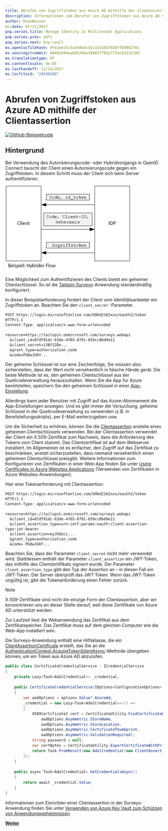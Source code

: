 ```yaml
---
title: Abrufen von Zugriffstoken aus Azure AD mithilfe der Clientassertion
description: Informationen zum Abrufen von Zugriffstoken aus Azure AD mithilfe der Clientassertion.
author: MikeWasson
ms:date: 07/21/2017
pnp.series.title: Manage Identity in Multitenant Applications
pnp.series.prev: adfs
pnp.series.next: key-vault
ms.openlocfilehash: 9fe1ee2ec5a540edc41c3a310476507f8d862f0c
ms.sourcegitcommit: b0482d49aab0526be386837702e7724c61232c60
ms.translationtype: HT
ms.contentlocale: de-DE
ms.lasthandoff: 11/14/2017
ms.locfileid: "24540280"
---
```

# <a name="use-client-assertion-to-get-access-tokens-from-azure-ad"></a>Abrufen von Zugriffstoken aus Azure AD mithilfe der Clientassertion

[![GitHub](../_images/github.png)-Beispielcode][sample application]

## <a name="background"></a>Hintergrund
Bei Verwendung des Autorisierungscode- oder Hybridvorgangs in OpenID Connect tauscht der Client einen Autorisierungscode gegen ein Zugriffstoken. In diesem Schritt muss der Client sich beim Server authentifizieren.

![Geheimer Clientschlüssel](./images/client-secret.png)

Eine Möglichkeit zum Authentifizieren des Clients bietet ein geheimer Clientschlüssel. So ist die [Tailspin Surveys][Surveys]-Anwendung standardmäßig konfiguriert.

In dieser Beispielanforderung fordert der Client vom Identitätsanbieter ein Zugriffstoken an. Beachten Sie den `client_secret` -Parameter.

```
POST https://login.microsoftonline.com/b9bd2162xxx/oauth2/token HTTP/1.1
Content-Type: application/x-www-form-urlencoded

resource=https://tailspin.onmicrosoft.com/surveys.webapi
  &client_id=87df91dc-63de-4765-8701-b59cc8bd9e11
  &client_secret=i3Bf12Dn...
  &grant_type=authorization_code
  &code=PG8wJG6Y...
```

Der geheime Schlüssel ist nur eine Zeichenfolge, Sie müssen also sicherstellen, dass der Wert nicht versehentlich in falsche Hände gerät. Die beste Methode ist es, den geheimen Clientschlüssel aus der Quellcodeverwaltung herauszuhalten. Wenn Sie die App für Azure bereitstellen, speichern Sie den geheimen Schlüssel in einer [App-Einstellung][configure-web-app].

Allerdings kann jeder Benutzer mit Zugriff auf das Azure-Abonnement die App-Einstellungen anzeigen. Und es gibt immer die Versuchung, geheime Schlüssel in der Quellcodeverwaltung zu verwenden (z.B. in Bereitstellungsskripts), per E-Mail weiterzugeben usw.

Um die Sicherheit zu erhöhen, können Sie die [Clientassertion] anstelle eines geheimen Clientschlüssels verwenden. Bei der Clientassertion verwendet der Client ein X.509-Zertifikat zum Nachweis, dass die Anforderung des Tokens vom Client stammt. Das Clientzertifikat ist auf dem Webserver installiert. Im Allgemeinen ist es einfacher, den Zugriff auf das Zertifikat zu beschränken, anstatt sicherzustellen, dass niemand versehentlich einen geheimen Clientschlüssel preisgibt. Weitere Informationen zum Konfigurieren von Zertifikaten in einer Web-App finden Sie unter [Using Certificates in Azure Websites Applications][using-certs-in-websites] (Verwenden von Zertifikaten in Azure Websites-Anwendungen).

Hier eine Tokenanforderung mit Clientassertion:

```
POST https://login.microsoftonline.com/b9bd2162xxx/oauth2/token HTTP/1.1
Content-Type: application/x-www-form-urlencoded

resource=https://tailspin.onmicrosoft.com/surveys.webapi
  &client_id=87df91dc-63de-4765-8701-b59cc8bd9e11
  &client_assertion_type=urn:ietf:params:oauth:client-assertion-type:jwt-bearer
  &client_assertion=eyJhbGci...
  &grant_type=authorization_code
  &code= PG8wJG6Y...
```

Beachten Sie, dass der Parameter `client_secret` nicht mehr verwendet wird. Stattdessen enthält der Parameter `client_assertion` ein JWT-Token, das mithilfe des Clientzertifikats signiert wurde. Der Parameter `client_assertion_type` gibt den Typ der Assertion an – in diesen Fall ein JWT-Token. Der Server überprüft das JWT-Token. Wenn das JWT-Token ungültig ist, gibt die Tokenanforderung einen Fehler zurück.

> [!NOTE]
> X.509-Zertifikate sind nicht die einzige Form der Clientassertion, aber wir konzentrieren uns an dieser Stelle darauf, weil diese Zertifikate von Azure AD unterstützt werden.
> 
> 

Zur Laufzeit liest die Webanwendung das Zertifikat aus dem Zertifikatspeicher. Das Zertifikat muss auf dem gleichen Computer wie die Web-App installiert sein.

Die Surveys-Anwendung enthält eine Hilfsklasse, die ein [ClientAssertionCertificate](/dotnet/api/microsoft.identitymodel.clients.activedirectory.clientassertioncertificate) erstellt, das Sie an die [AuthenticationContext.AcquireTokenSilentAsync](/dotnet/api/microsoft.identitymodel.clients.activedirectory.authenticationcontext.acquiretokensilentasync)-Methode übergeben können, um ein Token aus Azure AD abzurufen.

```csharp
public class CertificateCredentialService : ICredentialService
{
    private Lazy<Task<AdalCredential>> _credential;

    public CertificateCredentialService(IOptions<ConfigurationOptions> options)
    {
        var aadOptions = options.Value?.AzureAd;
        _credential = new Lazy<Task<AdalCredential>>(() =>
        {
            X509Certificate2 cert = CertificateUtility.FindCertificateByThumbprint(
                aadOptions.Asymmetric.StoreName,
                aadOptions.Asymmetric.StoreLocation,
                aadOptions.Asymmetric.CertificateThumbprint,
                aadOptions.Asymmetric.ValidationRequired);
            string password = null;
            var certBytes = CertificateUtility.ExportCertificateWithPrivateKey(cert, out password);
            return Task.FromResult(new AdalCredential(new ClientAssertionCertificate(aadOptions.ClientId, new X509Certificate2(certBytes, password))));
        });
    }

    public async Task<AdalCredential> GetCredentialsAsync()
    {
        return await _credential.Value;
    }
}
```

Informationen zum Einrichten einer Clientassertion in der Surveys-Anwendung finden Sie unter [Verwenden von Azure Key Vault zum Schützen von Anwendungsgeheimnissen][key vault].

[**Weiter**][key vault]

<!-- Links -->
[configure-web-app]: /azure/app-service-web/web-sites-configure/
[azure-management-portal]: https://portal.azure.com
[Clientassertion]: https://tools.ietf.org/html/rfc7521
[key vault]: key-vault.md
[Setup-KeyVault]: https://github.com/mspnp/multitenant-saas-guidance/blob/master/scripts/Setup-KeyVault.ps1
[Surveys]: tailspin.md
[using-certs-in-websites]: https://azure.microsoft.com/blog/using-certificates-in-azure-websites-applications/

[sample application]: https://github.com/mspnp/multitenant-saas-guidance
